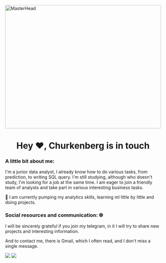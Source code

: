 <img src="https://user-images.githubusercontent.com/74038190/212747903-e9bdf048-2dc8-41f9-b973-0e72ff07bfba.gif" alt="MasterHead" height="400" width="100%">
<h1 align="center">Hey ❤️, Churkenberg is in touch</h1>

### A little bit about me:    
I'm a junior data analyst, I already know how to do various tasks, from prediction, to writing SQL query. I'm still studying, although who doesn't study, I'm looking for a job at the same time. I am eager to join a friendly team of analysts and take part in various interesting business tasks.

🌱 I am currently pumping my analytics skills, learning ml little by little and doing projects.

### Social resources and communication: 🌐
I will be sincerely grateful if you join my telegram, in it I will try to share new projects and interesting information.

And to contact me, there is Gmail, which I often read, and I don't miss a single message.

<div> 
<a href="https://t.me/churkenberg" target="_blank"><img src="https://img.shields.io/badge/Telegram-blue?style=for-the-badge&logo=telegram&logoColor=white" target="_blank"></a>
<a href = "mailto:ichugynov@gmail.com"><img src="https://img.shields.io/badge/-Gmail-%23333?style=for-the-badge&logo=gmail&logoColor=white" target="_blank"></a>
</div>
